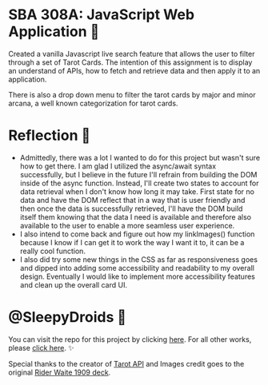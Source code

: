 
# SBA 308A: JavaScript Web Application 💾

Created a vanilla Javascript live search feature that allows the user to filter through a set of Tarot Cards. The intention of this assignment is to display an understand of APIs, how to fetch and retrieve data and then apply it to an application. 

There is also a drop down menu to filter the tarot cards by major and minor arcana, a well known categorization for tarot cards. 

# Reflection 💭

- Admittedly, there was a lot I wanted to do for this project but wasn't sure how to get there. I am glad I utilized the async/await syntax successfully, but I believe in the future I'll refrain from building the DOM inside of the async function. Instead, I'll create two states to account for data retrieval when I don't know how long it may take. First state for no data and have the DOM reflect that in a way that is user friendly and then once the data is successfully retrieved, I'll have the DOM build itself them knowing that the data I need is available and therefore also available to the user to enable a more seamless user experience.
- I also intend to come back and figure out how my linkImages() function because I know if I can get it to work the way I want it to, it can be a really cool function.
- I also did try some new things in the CSS as far as responsiveness goes and dipped into adding some accessibility and readability to my overall design. Eventually I would like to implement more accessibility features and clean up the overall card UI. 

# @SleepyDroids 🤖

You can visit the repo for this project by clicking [here](https://github.com/SleepyDroids/308A_SBA_API). For all other works, please [click here](https://github.com/SleepyDroids). ✨

Special thanks to the creator of [Tarot API](https://tarotapi.dev/) and Images credit goes to the original [Rider Waite 1909 deck](https://www.sacred-texts.com/tarot/xr/index.htm).
